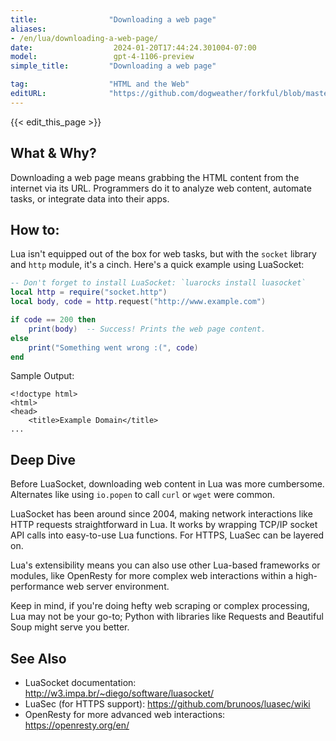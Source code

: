 ```yaml
---
title:                "Downloading a web page"
aliases:
- /en/lua/downloading-a-web-page/
date:                  2024-01-20T17:44:24.301004-07:00
model:                 gpt-4-1106-preview
simple_title:         "Downloading a web page"

tag:                  "HTML and the Web"
editURL:              "https://github.com/dogweather/forkful/blob/master/content/en/lua/downloading-a-web-page.md"
---
```


{{< edit_this_page >}}

## What & Why?
Downloading a web page means grabbing the HTML content from the internet via its URL. Programmers do it to analyze web content, automate tasks, or integrate data into their apps.

## How to:
Lua isn't equipped out of the box for web tasks, but with the `socket` library and `http` module, it's a cinch. Here's a quick example using LuaSocket:

```Lua
-- Don't forget to install LuaSocket: `luarocks install luasocket`
local http = require("socket.http")
local body, code = http.request("http://www.example.com")

if code == 200 then
    print(body)  -- Success! Prints the web page content.
else
    print("Something went wrong :(", code)
end
```

Sample Output:
```
<!doctype html>
<html>
<head>
    <title>Example Domain</title>
...
```

## Deep Dive
Before LuaSocket, downloading web content in Lua was more cumbersome. Alternates like using `io.popen` to call `curl` or `wget` were common. 

LuaSocket has been around since 2004, making network interactions like HTTP requests straightforward in Lua. It works by wrapping TCP/IP socket API calls into easy-to-use Lua functions. For HTTPS, LuaSec can be layered on.

Lua's extensibility means you can also use other Lua-based frameworks or modules, like OpenResty for more complex web interactions within a high-performance web server environment.

Keep in mind, if you're doing hefty web scraping or complex processing, Lua may not be your go-to; Python with libraries like Requests and Beautiful Soup might serve you better.

## See Also
- LuaSocket documentation: http://w3.impa.br/~diego/software/luasocket/
- LuaSec (for HTTPS support): https://github.com/brunoos/luasec/wiki
- OpenResty for more advanced web interactions: https://openresty.org/en/
